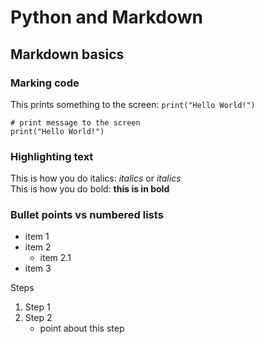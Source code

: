 # Python and Markdown

## Markdown basics

### Marking code 

This prints something to the screen: `print("Hello World!")`

```
# print message to the screen
print("Hello World!")
```

### Highlighting text 

This is how you do italics: _italics_ or *italics* <br>
This is how you do bold: **this is in bold**

### Bullet points vs numbered lists

* item 1 
* item 2
  * item 2.1
* item 3

Steps
1. Step 1
2. Step 2
    * point about this step


